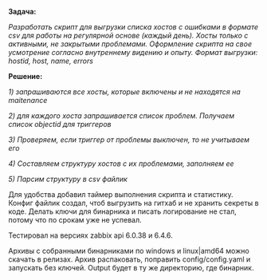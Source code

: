 **Задача:**

*Разработать скрипт для выгрузки списка хостов с ошибками в формате csv для работы на регулярной основе (каждый день). Хосты только с активными, не закрытыми проблемами.
Оформление скрипта на свое усмотрение согласно внутреннему видению и опыту.
Формат выгрузки: hostid, host, name, errors*

**Решение:**

*1) запрашиваются все хосты, которые включены и не находятся на maitenance*

*2) для каждого хоста запрашивается список проблем. Получаем список objectid для триггеров*

*3) Проверяем, если триггер от проблемы выключен, то не учитываем его*

*4) Составляем структуру хостов с их проблемами, заполняем ее*

*5) Парсим структуру в csv файлик*

Для удобства добавил таймер выполнения скрипта и статистику.
Конфиг файлик создал, чтоб выгрузить на гитхаб и не хранить секреты в коде.
Делать ключи для бинарника и писать логирование не стал, потому что по срокам уже не успевал.

Тестировал на версиях zabbix api 6.0.38 и 6.4.6.

Архивы с собранными бинарниками по windows и linux|amd64 можно скачать в релизах.
Архив распаковать, поправить config/config.yaml и запускать без ключей.
Output будет в ту же директорию, где бинарник.



